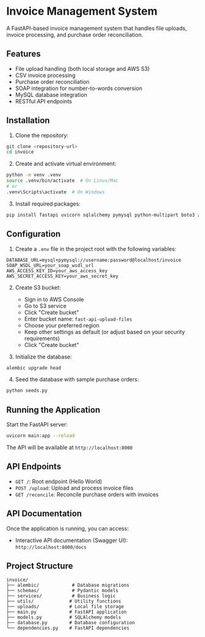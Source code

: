 # Invoice Management System

A FastAPI-based invoice management system that handles file uploads, invoice processing, and purchase order reconciliation.

## Features

-   File upload handling (both local storage and AWS S3)
-   CSV invoice processing
-   Purchase order reconciliation
-   SOAP integration for number-to-words conversion
-   MySQL database integration
-   RESTful API endpoints

## Installation

1. Clone the repository:

```bash
git clone <repository-url>
cd invoice
```

2. Create and activate virtual environment:

```bash
python -m venv .venv
source .venv/bin/activate  # On Linux/Mac
# or
.venv\Scripts\activate  # On Windows
```

3. Install required packages:

```bash
pip install fastapi uvicorn sqlalchemy pymysql python-multipart boto3 zeep python-dotenv alembic
```

## Configuration

1. Create a `.env` file in the project root with the following variables:

```env
DATABASE_URL=mysql+pymysql://username:password@localhost/invoice
SOAP_WSDL_URL=your_soap_wsdl_url
AWS_ACCESS_KEY_ID=your_aws_access_key
AWS_SECRET_ACCESS_KEY=your_aws_secret_key
```

2. Create S3 bucket:

    - Sign in to AWS Console
    - Go to S3 service
    - Click "Create bucket"
    - Enter bucket name: `fast-api-upload-files`
    - Choose your preferred region
    - Keep other settings as default (or adjust based on your security requirements)
    - Click "Create bucket"

3. Initialize the database:

```bash
alembic upgrade head
```

4. Seed the database with sample purchase orders:

```bash
python seeds.py
```

## Running the Application

Start the FastAPI server:

```bash
uvicorn main:app --reload
```

The API will be available at `http://localhost:8000`

## API Endpoints

-   `GET /`: Root endpoint (Hello World)
-   `POST /upload`: Upload and process invoice files
-   `GET /reconcile`: Reconcile purchase orders with invoices

## API Documentation

Once the application is running, you can access:

-   Interactive API documentation (Swagger UI): `http://localhost:8000/docs`

## Project Structure

```
invoice/
├── alembic/            # Database migrations
├── schemas/            # Pydantic models
├── services/           # Business logic
├── utils/             # Utility functions
├── uploads/           # Local file storage
├── main.py            # FastAPI application
├── models.py          # SQLAlchemy models
├── database.py        # Database configuration
└── dependencies.py    # FastAPI dependencies
```
